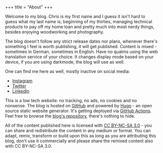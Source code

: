 +++
title = "About"
+++

Welcome to my blog. Chris is my first name and I guess it isn't hard to guess what my last name is; beginning of my thirties, managing technical products to pay off my home loan and pretty much into most nerdy things, besides enjoying woodworking and photography. 

The blog doesn't follow any strict release dates nor plans, whenever there's something I feel is worth publishing, it will get published. Content is mixed - sometimes in German, sometimes in English. Have no qualms using the web translation service of your choice. It changes display mode based on your device, if you are using darkmode, the blog will use as well.

One can find me here as well, mostly inactive on social media:

* [Instagram](https://www.instagram.com/christianblessing.me/)
* [Twitter](https://www.twitter.com/chrstnblssng)
* [LinkedIn](https://www.linkedin.com/in/christianblessing/)

This is a low tech website: no tracking, no ads, no cookies and no nonsense. The blog is hosted on [GitHub](https://github.com) and powered by [Hugo](https://github.com/gohugoio) - an open source static website generator. It's getting deployed via [GitHub Actions](https://github.com/features/actions). Feel free to browse the [blog's repository](https://github.com/christianblessing-me/christianblessing-me.github.io), there's nothing to hide.

All of the content published here is licensed with [CC BY-NC-SA 3.0](https://creativecommons.org/licenses/by-nc-sa/3.0/) - you can share and redistribute the content in any medium or format. You can adapt, remix, transform or build upon this as long as you are attributing this blog, don't use it commercially and please share the remixed content also with CC BY-NC-SA 3.0.